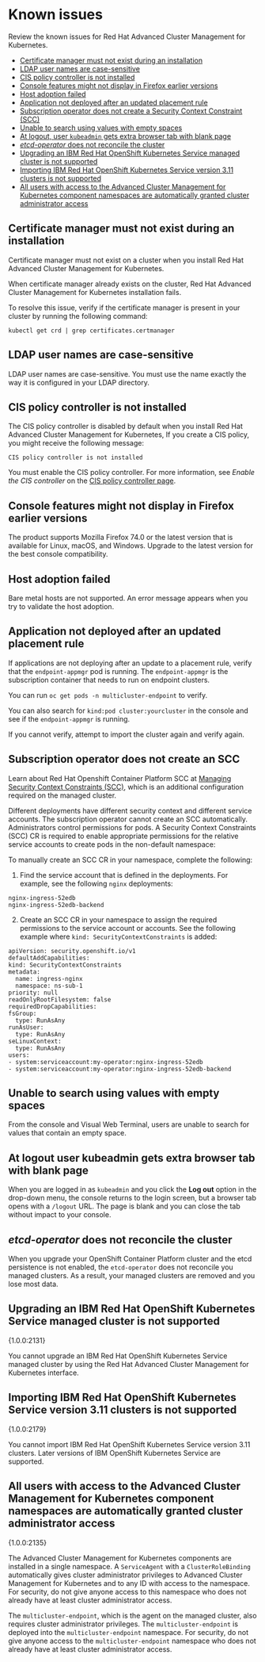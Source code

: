 # Known issues

Review the known issues for Red Hat Advanced Cluster Management for Kubernetes. 

  - [Certificate manager must not exist during an installation](#certificate-manager-must-not-exist-during-an-installation)
  - [LDAP user names are case-sensitive](#ldap-user-names-are-case-sensitive)
  - [CIS policy controller is not installed](#cis-policy-controller-is-not-installed)
  - [Console features might not display in Firefox earlier versions](#console-features-might-not-display-in-firefox-earlier-versions)
  - [Host adoption failed](#host-adoption-failed)
  - [Application not deployed after an updated placement rule](#application-not-deployed-after-an-updated-placement-rule)
  - [Subscription operator does not create a Security Context Constraint (SCC)](#subscription-operator-does-not-create-an-scc)
  - [Unable to search using values with empty spaces](#unable-to-search-using-values-with-empty-spaces)
  - [At logout, user `kubeadmin` gets extra browser tab with blank page](#at-logout-user-kubeadmin-gets-extra-browser-tab-with-blank-page)
  - [_etcd-operator_ does not reconcile the cluster](#etcd-operator-does-not-reconcile-the-cluster)
  - [Upgrading an IBM Red Hat OpenShift Kubernetes Service managed cluster is not supported](#upgrading-an-ibm-red-hat-openshift-kubernetes-service-managed-cluster-is-not-supported)
  - [Importing IBM Red Hat OpenShift Kubernetes Service version 3.11 clusters is not supported](#importing-ibm-red-hat-openshift-kubernetes-service-version-3.11-clusters-is-not-supported)
  - [All users with access to the Advanced Cluster Management for Kubernetes component namespaces are automatically granted cluster administrator access](#all-users-with-access-to-the-advanced-cluster-management-for-kubernetes-component-namespaces-are-automatically-granted-cluster-administrator-access)
  

## Certificate manager must not exist during an installation

Certificate manager must not exist on a cluster when you install Red Hat Advanced Cluster Management for Kubernetes.

When certificate manager already exists on the cluster, Red Hat Advanced Cluster Management for Kubernetes installation fails. 

To resolve this issue, verify if the certificate manager is present in your cluster by running the following command: 

   ```
   kubectl get crd | grep certificates.certmanager
   ```

## LDAP user names are case-sensitive

LDAP user names are case-sensitive. You must use the name exactly the way it is configured in your LDAP directory.

## CIS policy controller is not installed

The CIS policy controller is disabled by default when you install Red Hat Advanced Cluster Management for Kubernetes, If you create a CIS policy, you might receive the following message:

   ```
   CIS policy controller is not installed
   ```

You must enable the CIS policy controller. For more information, see _Enable the CIS controller_ on the [CIS policy controller page](../governance/cis_policy_ctrl.md#cis-policy-controller-page).

## Console features might not display in Firefox earlier versions

The product supports Mozilla Firefox 74.0 or the latest version that is available for Linux, macOS, and Windows. Upgrade to the latest version for the best console compatibility. 

## Host adoption failed

Bare metal hosts are not supported. An error message appears when you try to validate the host adoption. 

## Application not deployed after an updated placement rule

If applications are not deploying after an update to a placement rule, verify that the `endpoint-appmgr` pod is running. The `endpoint-appmgr` is the subscription container that needs to run on endpoint clusters.

You can run `oc get pods -n multicluster-endpoint` to verify.

You can also search for `kind:pod cluster:yourcluster` in the console and see if the `endpoint-appmgr` is running.

If you cannot verify, attempt to import the cluster again and verify again.

## Subscription operator does not create an SCC

Learn about Red Hat Openshift Container Platform SCC at [Managing Security Context Constraints (SCC)](https://docs.openshift.com/container-platform/4.3/authentication/managing-security-context-constraints.html#security-context-constraints-about_configuring-internal-oauth), which is an additional configuration required on the managed cluster. 

Different deployments have different security context and different service accounts. The subscription operator cannot create an SCC automatically. Administrators control permissions for pods. A Security Context Constraints (SCC) CR is required to enable appropriate permissions for the relative service accounts to create pods in the non-default namespace:

To manually create an SCC CR in your namespace, complete the following:

1. Find the service account that is defined in the deployments. For example, see the following `nginx` deployments:

```
nginx-ingress-52edb
nginx-ingress-52edb-backend
```

2. Create an SCC CR in your namespace to assign the required permissions to the service account or accounts. See the following example where `kind: SecurityContextConstraints` is added:

```
apiVersion: security.openshift.io/v1
defaultAddCapabilities:
kind: SecurityContextConstraints
metadata:
  name: ingress-nginx
  namespace: ns-sub-1
priority: null
readOnlyRootFilesystem: false
requiredDropCapabilities: 
fsGroup:
  type: RunAsAny
runAsUser:
  type: RunAsAny
seLinuxContext:
  type: RunAsAny
users:
- system:serviceaccount:my-operator:nginx-ingress-52edb
- system:serviceaccount:my-operator:nginx-ingress-52edb-backend
```

## Unable to search using values with empty spaces

From the console and Visual Web Terminal, users are unable to search for values that contain an empty space. 

## At logout user kubeadmin gets extra browser tab with blank page 

When you are logged in as `kubeadmin` and you click the **Log out** option in the drop-down menu, the console returns to the login screen, but a browser tab opens with a `/logout` URL. The page is blank and you can close the tab without impact to your console.

## _etcd-operator_ does not reconcile the cluster

When you upgrade your OpenShift Container Platform cluster and the etcd persistence is not enabled, the `etcd-operator` does not reconcile you managed clusters. As a result, your managed clusters are removed and you lose most data. 

## Upgrading an IBM Red Hat OpenShift Kubernetes Service managed cluster is not supported
{1.0.0:2131}

You cannot upgrade an IBM Red Hat OpenShift Kubernetes Service managed cluster by using the Red Hat Advanced Cluster Management for Kubernetes interface.

## Importing IBM Red Hat OpenShift Kubernetes Service version 3.11 clusters is not supported
{1.0.0:2179}

You cannot import IBM Red Hat OpenShift Kubernetes Service version 3.11 clusters. Later versions of IBM OpenShift Kubernetes Service are supported.

## All users with access to the Advanced Cluster Management for Kubernetes component namespaces are automatically granted cluster administrator access
{1.0.0:2135}

The Advanced Cluster Management for Kubernetes components are installed in a single namespace. A `ServiceAgent` with a `ClusterRoleBinding` automatically gives cluster administrator privileges to Advanced Cluster Management for Kubernetes and to any ID with access to the namespace. For security, do not give anyone access to this namespace who does not already have at least cluster administrator access. 

The `multicluster-endpoint`, which is the agent on the managed cluster, also requires cluster administrator privileges. The `multicluster-endpoint` is deployed into the `multicluster-endpoint` namespace. For security, do not give anyone access to the `multicluster-endpoint` namespace who does not already have at least cluster administrator access.
